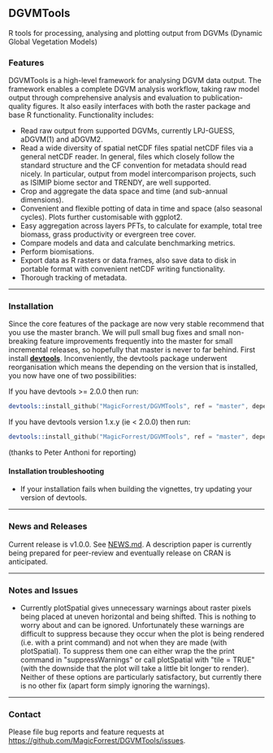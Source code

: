 ## **DGVMTools**

R tools for processing, analysing and plotting output from DGVMs (Dynamic Global Vegetation Models)


### Features

DGVMTools is a high-level framework for analysing DGVM data output.  The framework enables a complete DGVM analysis workflow, taking raw model output through comprehensive analysis and evaluation to publication-quality figures.  It also easily interfaces with both the raster package and base R functionality. Functionality includes:

* Read raw output from supported DGVMs, currently LPJ-GUESS, aDGVM(1) and aDGVM2.
* Read a wide diversity of spatial netCDF files spatial netCDF files via a general netCDF reader. In general, files which closely follow the standard structure and the CF convention for metadata should read nicely.  In particular, output from model intercomparison projects, such as ISIMIP biome sector and TRENDY, are well supported.
* Crop and aggregate the data space and time (and sub-annual dimensions).
* Convenient and flexible potting of data in time and space (also seasonal cycles).  Plots further customisable with ggplot2.
* Easy aggregation across layers PFTs, to calculate for example, total tree biomass, grass productivity or evergreen tree cover.
* Compare models and data and calculate benchmarking metrics.
* Perform biomisations.
* Export data as R rasters or data.frames, also save data to disk in portable format with convenient netCDF writing functionality.
* Thorough tracking of metadata.

---

### Installation

Since the core features of the package are now very stable recommend that you use the master branch.  We will pull small bug fixes and small non-breaking feature improvements frequently into the master for small incremental releases, so hopefully that master is never to far behind. First install **[devtools](https://cran.r-project.org/package=devtools)**. Inconveniently, the devtools package underwent reorganisation which means the depending on the version that is installed, you now have one of two possibilities:


If you have devtools >= 2.0.0 then run:

```S
devtools::install_github("MagicForrest/DGVMTools", ref = "master", dependencies = TRUE, build_opts = c("--no-resave-data", "--no-manual"), build_vignettes = TRUE, force=T)
```

If you have devtools version 1.x.y (ie < 2.0.0) then run:

```S
devtools::install_github("MagicForrest/DGVMTools", ref = "master", dependencies = TRUE, build_vignettes = TRUE)
```

(thanks to Peter Anthoni for reporting)



#### Installation troubleshooting

* If your installation fails when building the vignettes, try updating your version of devtools.

--- 

### News and Releases

Current release is v1.0.0.  See [NEWS.md](NEWS.md).
A description paper is currently being prepared for peer-review and eventually release on CRAN is anticipated.

---

### Notes and Issues

* Currently plotSpatial gives unnecessary warnings about raster pixels being placed at uneven horizontal and being shifted.  This is nothing to worry about and can be ignored.  Unfortunately these warnings are difficult to suppress because they occur when the plot is being rendered (i.e. with a print command) and not when they are made (with plotSpatial).  To suppress them one can either wrap the the print command in "suppressWarnings" or call plotSpatial with "tile = TRUE" (with the downside that the plot will take a little bit longer to render).  Neither of these options are particularly satisfactory, but currently there is no other fix (apart form simply ignoring the warnings).  

---

### Contact

Please file bug reports and feature requests at https://github.com/MagicForrest/DGVMTools/issues.

